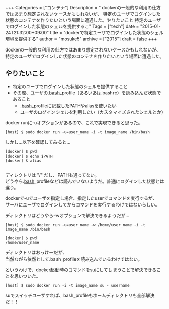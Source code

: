 +++
Categories = ["コンテナ"]
Description = " dockerの一般的な利用の仕方ではあまり想定されないケースかもしれないが、 特定のユーザでログインした状態のコンテナを作りたいという場面に遭遇した。やりたいこと 特定のユーザでログインした状態のシェルを提供するこ"
Tags = ["tech"]
date = "2015-01-24T21:32:00+09:00"
title = "dockerで特定ユーザでログインした状態のシェル環境を提供する"
author = "mosuke5"
archive = ["2015"]
draft = false
+++

<body>
<p>dockerの一般的な利用の仕方ではあまり想定されないケースかもしれないが、<br>
特定のユーザでログインした状態のコンテナを作りたいという場面に遭遇した。</p>

<h2>やりたいこと</h2>

<ul>
<li>特定のユーザでログインした状態のシェルを提供すること</li>
<li>その際、ユーザの.<a class="keyword" href="http://d.hatena.ne.jp/keyword/bash">bash</a>_profile（あるいあは.bashrc）を読み込んだ状態であること

<ul>
<li>.<a class="keyword" href="http://d.hatena.ne.jp/keyword/bash">bash</a>_profileに記載したPATHやaliasを使いたい</li>
<li>ユーザのログインシェルを利用したい（カスタマイズされたシェルとか）</li>
</ul>
</li>
</ul>


<p>docker runに-uオプションがあるので、これで実現できると思った。</p>

```
[host] $ sudo docker run -u=user_name -i -t image_name /bin/bash 
```


<p>しかし…以下を確認してみると…</p>

```
[docker] $ pwd
[docker] $ echo $PATH
[docker] $ alias
 
```


<p>ディレクトリは "/" だし、PATHも通ってない。<br>
どうやら.<a class="keyword" href="http://d.hatena.ne.jp/keyword/bash">bash</a>_profileなどは読んでいないようだ。普通にログインした状態とは違う。</p>

<p>dockerで-uでユーザを指定し場合、指定したuserでコマンドを実行するが、<br>
サーバにユーザでログインしてからコマンドを実行するわけではないらしい。</p>

<p>ディレクトリはどうやら-wオプションで解決できるようだが…</p>

```
[host] $ sudo docker run -u=user_name -w /home/user_name -i -t image_name /bin/bash 
```


```
[docker] $ pwd
/home/user_name 
```

<p>ディレクトリはおっけーだが、<br .>
当然ながら依然として.bash_profileを読み込んでいるわけではない。</p>

<p>というわけで、docker起動時のコマンドをsuにしてしまうことで解決できることを思いついた。</p>

```
[host] $ sudo docker run -i -t image_name su - username 
```

<p>suでスイッチユーザすれば、bash_profileもホームディレクトリも全部解決だ！！</p>
</body>
